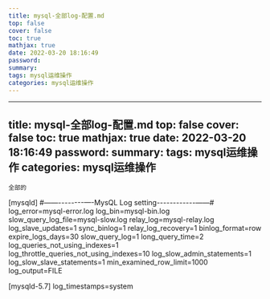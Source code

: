 ```yaml
---
title: mysql-全部log-配置.md
top: false
cover: false
toc: true
mathjax: true
date: 2022-03-20 18:16:49
password:
summary:
tags: mysql运维操作
categories: mysql运维操作
---
```

---
title: mysql-全部log-配置.md
top: false
cover: false
toc: true
mathjax: true
date: 2022-03-20 18:16:49
password:
summary:
tags: mysql运维操作
categories: mysql运维操作
---
~~~
全部的
~~~
[mysqld]
#——--------—-MysQL Log setting------------——#
log_error=mysql-error.log
log_bin=mysql-bin.log
slow_query_log_file=mysql-slow.log
relay_log=mysql-relay.log
log_slave_updates=1
sync_binlog=1
relay_log_recovery=1
binlog_format=row
expire_logs_days=30
slow_query_log=1 
long_query_time=2
log_queries_not_using_indexes=1
log_throttle_queries_not_using_indexes=10
log_slow_admin_statements=1
log_slow_slave_statements=1
min_examined_row_limit=1000
log_output=FILE

[mysqld-5.7]
log_timestamps=system 
~~~

~~~
